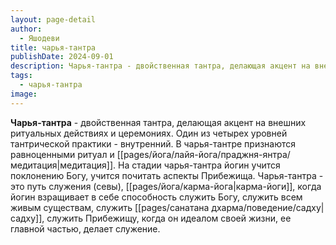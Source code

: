```yaml
---
layout: page-detail
author:
  - Яшодеви
title: чарья-тантра
publishDate: 2024-09-01
description: Чарья-тантра - двойственная тантра, делающая акцент на внешних ритуальных действиях и церемониях. Один из четырех уровней тантрической практики - внутренний. В чарья-тантре признаются равноценными ритуал и медитация.
tags:
  - чарья-тантра
image:
---
```

**Чарья-тантра** - двойственная тантра, делающая акцент на внешних ритуальных действиях и церемониях. Один из четырех уровней тантрической практики - внутренний. В чарья-тантре признаются равноценными ритуал и [[pages/йога/лайя-йога/праджня-янтра/медитация|медитация]]. На стадии чарья-тантра йогин учится поклонению Богу, учится почитать аспекты Прибежища. Чарья-тантра - это путь служения (севы), [[pages/йога/карма-йога|карма-йоги]], когда йогин взращивает в себе способность служить Богу, служить всем живым существам, служить [[pages/санатана дхарма/поведение/садху|садху]], служить Прибежищу, когда он идеалом своей жизни, ее главной частью, делает служение.

